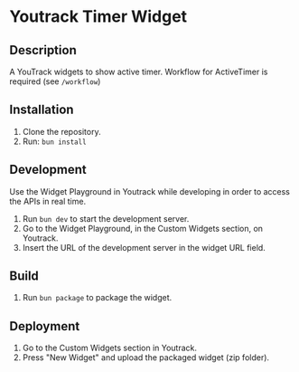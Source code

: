 # Youtrack Timer Widget

## Description

A YouTrack widgets to show active timer. 
Workflow for ActiveTimer is required (see `/workflow`)

## Installation

1. Clone the repository.
2. Run: ```bun install```

## Development

Use the Widget Playground in Youtrack while developing in order to access the APIs in real time.

1. Run ```bun dev``` to start the development server.
2. Go to the Widget Playground, in the Custom Widgets section, on Youtrack.
3. Insert the URL of the development server in the widget URL field.

## Build

1. Run ```bun package``` to package the widget.

## Deployment

1. Go to the Custom Widgets section in Youtrack.
2. Press "New Widget" and upload the packaged widget (zip folder).
